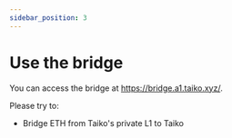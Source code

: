 ```yaml
---
sidebar_position: 3
---
```


# Use the bridge

You can access the bridge at https://bridge.a1.taiko.xyz/.

Please try to:

- Bridge ETH from Taiko's private L1 to Taiko
